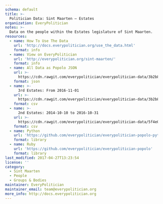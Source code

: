```yaml
---
schema: default
title: >-
  Politician Data: Sint Maarten — Estates
organization: EveryPolitician
notes: >-
  Data on the people within the Estates legislature of Sint Maarten.
resources:
  - name: How To Use The Data
    url: 'http://docs.everypolitician.org/use_the_data.html'
    format: info
  - name: View on EveryPolitician
    url: 'http://everypolitician.org/sint-maarten/'
    format: info
  - name: All Data as Popolo JSON
    url: >-
      https://cdn.rawgit.com/everypolitician/everypolitician-data/3b2b8b8a0b2a074b2547b1f78add04dfec8e05aa/data/Sint_Maarten/Estates/ep-popolo-v1.0.json
    format: json
  - name: >-
      3rd Estates: From 2016-11-01
    url: >-
      https://cdn.rawgit.com/everypolitician/everypolitician-data/3b2b8b8a0b2a074b2547b1f78add04dfec8e05aa/data/Sint_Maarten/Estates/term-3.csv
    format: csv
  - name: >-
      2nd Estates: 2014-10-10 to 2016-10-31
    url: >-
      https://cdn.rawgit.com/everypolitician/everypolitician-data/5f4e08ffce0efd1bebf41fd8a8edb3ddb034d771/data/Sint_Maarten/Estates/term-2.csv
    format: csv
  - name: Python
    url: 'https://github.com/everypolitician/everypolitician-popolo-python'
    format: library
  - name: Ruby
    url: 'https://github.com/everypolitician/everypolitician-popolo'
    format: library
last_modified: 2017-04-27T13:23:54
license: ''
category:
  - Sint Maarten
  - People
  - Groups & Bodies
maintainer: EveryPolitician
maintainer_email: team@everypolitician.org
more_info: http://docs.everypolitician.org
---
```

